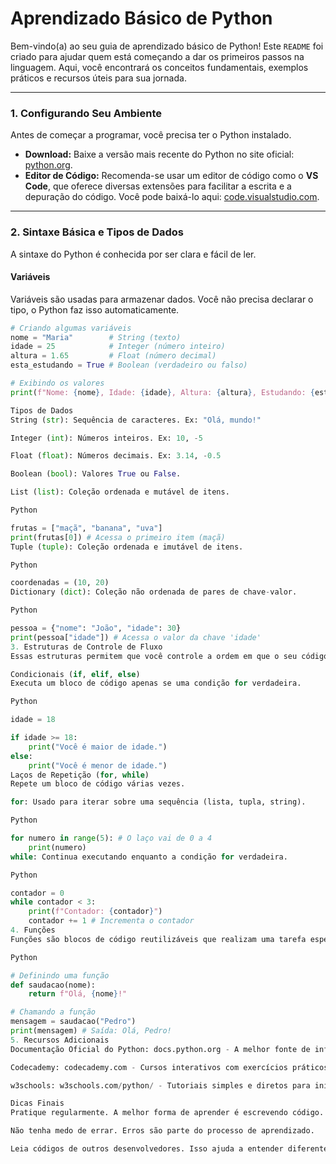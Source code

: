 # Aprendizado Básico de Python

Bem-vindo(a) ao seu guia de aprendizado básico de Python! Este `README` foi criado para ajudar quem está começando a dar os primeiros passos na linguagem. Aqui, você encontrará os conceitos fundamentais, exemplos práticos e recursos úteis para sua jornada.

---

### 1. Configurando Seu Ambiente

Antes de começar a programar, você precisa ter o Python instalado.

* **Download:** Baixe a versão mais recente do Python no site oficial: [python.org](https://www.python.org/).
* **Editor de Código:** Recomenda-se usar um editor de código como o **VS Code**, que oferece diversas extensões para facilitar a escrita e a depuração do código. Você pode baixá-lo aqui: [code.visualstudio.com](https://code.visualstudio.com/).

---

### 2. Sintaxe Básica e Tipos de Dados

A sintaxe do Python é conhecida por ser clara e fácil de ler.

#### Variáveis

Variáveis são usadas para armazenar dados. Você não precisa declarar o tipo, o Python faz isso automaticamente.

```python
# Criando algumas variáveis
nome = "Maria"        # String (texto)
idade = 25            # Integer (número inteiro)
altura = 1.65         # Float (número decimal)
esta_estudando = True # Boolean (verdadeiro ou falso)

# Exibindo os valores
print(f"Nome: {nome}, Idade: {idade}, Altura: {altura}, Estudando: {esta_estudando}")

Tipos de Dados
String (str): Sequência de caracteres. Ex: "Olá, mundo!"

Integer (int): Números inteiros. Ex: 10, -5

Float (float): Números decimais. Ex: 3.14, -0.5

Boolean (bool): Valores True ou False.

List (list): Coleção ordenada e mutável de itens.

Python

frutas = ["maçã", "banana", "uva"]
print(frutas[0]) # Acessa o primeiro item (maçã)
Tuple (tuple): Coleção ordenada e imutável de itens.

Python

coordenadas = (10, 20)
Dictionary (dict): Coleção não ordenada de pares de chave-valor.

Python

pessoa = {"nome": "João", "idade": 30}
print(pessoa["idade"]) # Acessa o valor da chave 'idade'
3. Estruturas de Controle de Fluxo
Essas estruturas permitem que você controle a ordem em que o seu código é executado.

Condicionais (if, elif, else)
Executa um bloco de código apenas se uma condição for verdadeira.

Python

idade = 18

if idade >= 18:
    print("Você é maior de idade.")
else:
    print("Você é menor de idade.")
Laços de Repetição (for, while)
Repete um bloco de código várias vezes.

for: Usado para iterar sobre uma sequência (lista, tupla, string).

Python

for numero in range(5): # O laço vai de 0 a 4
    print(numero)
while: Continua executando enquanto a condição for verdadeira.

Python

contador = 0
while contador < 3:
    print(f"Contador: {contador}")
    contador += 1 # Incrementa o contador
4. Funções
Funções são blocos de código reutilizáveis que realizam uma tarefa específica. Elas ajudam a organizar o código e evitam a repetição.

Python

# Definindo uma função
def saudacao(nome):
    return f"Olá, {nome}!"

# Chamando a função
mensagem = saudacao("Pedro")
print(mensagem) # Saída: Olá, Pedro!
5. Recursos Adicionais
Documentação Oficial do Python: docs.python.org - A melhor fonte de informações sobre a linguagem.

Codecademy: codecademy.com - Cursos interativos com exercícios práticos.

w3schools: w3schools.com/python/ - Tutoriais simples e diretos para iniciantes.

Dicas Finais
Pratique regularmente. A melhor forma de aprender é escrevendo código.

Não tenha medo de errar. Erros são parte do processo de aprendizado.

Leia códigos de outros desenvolvedores. Isso ajuda a entender diferentes abordagens e boas práticas.
